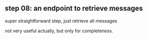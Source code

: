## step 08: an endpoint to retrieve messages

super straightforward step, just retrieve all messages

not very useful actually, but only for completeness.
